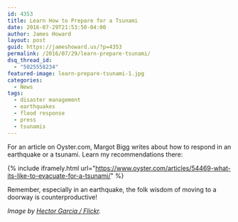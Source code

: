 ```yaml
---
id: 4353
title: Learn How to Prepare for a Tsunami
date: 2016-07-29T21:53:50-04:00
author: James Howard
layout: post
guid: https://jameshoward.us/?p=4353
permalink: /2016/07/29/learn-prepare-tsunami/
dsq_thread_id:
  - "5025558234"
featured-image: learn-prepare-tsunami-1.jpg
categories:
  - News
tags:
  - disaster management
  - earthquakes
  - flood response
  - press
  - tsunamis
---
```

For an article on Oyster.com, Margot Bigg writes about how to respond
in an earthquake or a tsunami.  Learn my recommendations there:

{% include iframely.html url="https://www.oyster.com/articles/54469-what-its-like-to-evacuate-for-a-tsunami/" %}

Remember, especially in an earthquake, the folk wisdom of moving
to a doorway is counterproductive!

_Image by [Hector Garcia /
Flickr](https://www.flickr.com/photos/hectorgarcia/6964713293)._
